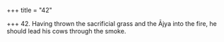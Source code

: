 +++
title = "42"

+++
42. Having thrown the sacrificial grass and the Ājya into the fire, he should lead his cows through the smoke.
